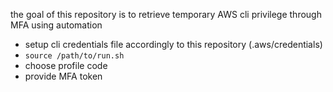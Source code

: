 the goal of this repository is to retrieve temporary AWS cli privilege through MFA using automation

* setup cli credentials file accordingly to this repository (.aws/credentials)
* `source /path/to/run.sh`
* choose profile code
* provide MFA token


